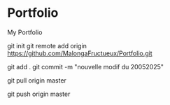 # Portfolio
My Portfolio

<!-- initialiser git si c pas dea fais -->
git init
git remote add origin https://github.com/MalongaFructueux/Portfolio.git
<!-- ajiout au depot distant github -->
git add .
git commit -m "nouvelle modif du 20052025"
<!-- modifier d'abord en local -->
git pull origin master
<!-- puis distant -->
git push origin master


<!-- build et mettre a jour le projet sur firebase -->

